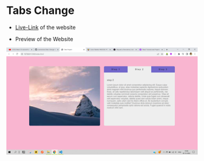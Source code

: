 # Tabs Change

- [Live-Link](https://aravindont.github.io/Tabs-Change-App/) of the website

- Preview of the Website

![tabs-change](./tabs-change.png)
